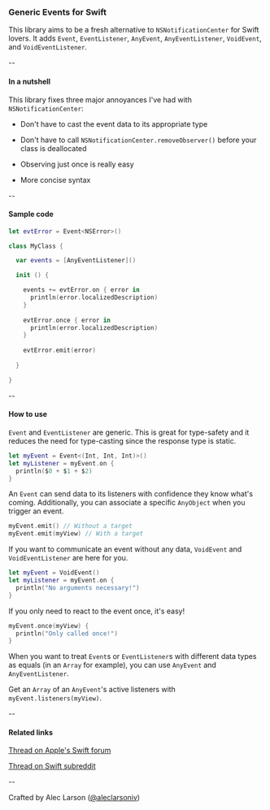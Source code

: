 ### Generic Events for Swift

This library aims to be a fresh alternative to `NSNotificationCenter` for Swift lovers. It adds `Event`, `EventListener`, `AnyEvent`, `AnyEventListener`, `VoidEvent`, and `VoidEventListener`.

--

#### In a nutshell

This library fixes three major annoyances I've had with `NSNotificationCenter`:

- Don't have to cast the event data to its appropriate type

- Don't have to call `NSNotificationCenter.removeObserver()` before your class is deallocated

- Observing just once is really easy

- More concise syntax

--

#### Sample code

```Swift
let evtError = Event<NSError>()

class MyClass {

  var events = [AnyEventListener]()

  init () {

    events += evtError.on { error in
      println(error.localizedDescription)
    }
    
    evtError.once { error in
      println(error.localizedDescription)
    }
    
    evtError.emit(error)
  
  }

}
```

--

#### How to use

`Event` and `EventListener` are generic. This is great for type-safety and it reduces the need for type-casting since the response type is static.

```Swift
let myEvent = Event<(Int, Int, Int)>()
let myListener = myEvent.on {
  println($0 + $1 + $2)
}
```

An `Event` can send data to its listeners with confidence they know what's coming. Additionally, you can associate a specific `AnyObject` when you trigger an event.

```Swift
myEvent.emit() // Without a target
myEvent.emit(myView) // With a target
```

If you want to communicate an event without any data, `VoidEvent` and `VoidEventListener` are here for you.

```Swift
let myEvent = VoidEvent()
let myListener = myEvent.on {
  println("No arguments necessary!")
}
```

If you only need to react to the event once, it's easy!

```Swift
myEvent.once(myView) {
  println("Only called once!")
}
```

When you want to treat `Event`s or `EventListener`s with different data types as equals (in an `Array` for example), you can use `AnyEvent` and `AnyEventListener`.

Get an `Array` of an `AnyEvent`'s active listeners with `myEvent.listeners(myView)`.

--

#### Related links

[Thread on Apple's Swift forum](https://devforums.apple.com/thread/238909)

[Thread on Swift subreddit](http://www.reddit.com/r/swift/comments/2cbh3b/generic_events_for_swift/)

--

Crafted by Alec Larson ([@aleclarsoniv](https://twitter.com/aleclarsoniv))
